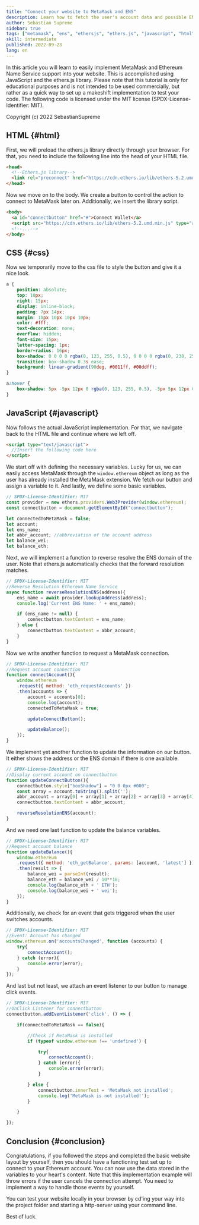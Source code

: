 ```yaml
---
title: "Connect your website to MetaMask and ENS"
description: Learn how to fetch the user's account data and possible ENS domain and thus making it accessible to your website
author: Sebastian Supreme
sidebar: true
tags: ["metamask", "ens", "ethersjs", "ethers.js", "javascript", "html", "css"]
skill: intermediate
published: 2022-09-23
lang: en
---
```


In this article you will learn to easily implement MetaMask and Ethereum Name Service support into your website.
This is accomplished using JavaScript and the ethers.js library.
Please note that this tutorial is only for educational purposes and is not intended to be used commercially, but rather as a quick way to set up a makeshift implementation to test your code.
The following code is licensed under the MIT license (SPDX-License-Identifier: MIT).

Copyright (c) 2022 SebastianSupreme

## HTML {#html}

First, we will preload the ethers.js library directly through your browser.
For that, you need to include the following line into the head of your HTML file.
```html
<head>
  <!--Ethers.js library-->
  <link rel="preconnect" href="https://cdn.ethers.io/lib/ethers-5.2.umd.min.js">
</head>
```
Now we move on to the body.
We create a button to control the action to connect to MetaMask later on.
Additionally, we insert the library script.
```html
<body>
  <a id="connectbutton" href="#">Connect Wallet</a>
  <script src="https://cdn.ethers.io/lib/ethers-5.2.umd.min.js" type="application/javascript"></script>
  <!--...-->
</body>
```
## CSS {#css}

Now we temporarily move to the css file to style the button and give it a nice look.
```css
a {
    position: absolute;
    top: 10px;
    right: 15px;
    display: inline-block;
    padding: 7px 14px;
    margin: 10px 10px 10px 10px;
    color: #fff;
    text-decoration: none;
    overflow: hidden;
    font-size: 15px;
    letter-spacing: 1px;
    border-radius: 16px;
    box-shadow: 0 0 0 0 rgba(0, 123, 255, 0.5), 0 0 0 0 rgba(0, 238, 255, 0.5);
    transition: box-shadow 0.3s ease;
    background: linear-gradient(90deg, #0011ff, #00ddff);
}

a:hover {
    box-shadow: 5px -5px 12px 0 rgba(0, 123, 255, 0.5), -5px 5px 12px 0 rgba(0, 238, 255, 0.5);
}
```
## JavaScript {#javascript}

Now follows the actual JavaScript implementation. For that, we navigate back to the HTML file and continue where we left off.
```html
<script type="text/javascript">
  //Insert the following code here
</script>
```
We start off with defining the necessary variables.
Lucky for us, we can easily access MetaMask through the `window.ethereum` object as long as the user has already installed the MetaMask extension.
We fetch our button and assign a variable to it. 
And lastly, we define some basic variables.
```javascript
// SPDX-License-Identifier: MIT
const provider = new ethers.providers.Web3Provider(window.ethereum);
const connectbutton = document.getElementById("connectbutton");

let connectedToMetaMask = false;
let account;
let ens_name;
let abbr_account; //abbreviation of the account address
let balance_wei;
let balance_eth;
```
Next, we will implement a function to reverse resolve the ENS domain of the user.
Note that ethers.js automatically checks that the forward resolution matches.
```javascript
// SPDX-License-Identifier: MIT
//Reverse Resolution Ethereum Name Service
async function reverseResolutionENS(address){
    ens_name = await provider.lookupAddress(address);
    console.log('Current ENS Name: ' + ens_name);

    if (ens_name != null) {
        connectbutton.textContent = ens_name;
    } else {
        connectbutton.textContent = abbr_account;
    }
}
```
Now we write another function to request a MetaMask connection.
```javascript
// SPDX-License-Identifier: MIT
//Request account connection
function connectAccount(){
    window.ethereum
    .request({ method: 'eth_requestAccounts' })
    .then(accounts => {
        account = accounts[0];
        console.log(account);
        connectedToMetaMask = true;

        updateConnectButton();

        updateBalance();
    });
}
```
We implement yet another function to update the information on our button.
It either shows the address or the ENS domain if there is one available.
```javascript
// SPDX-License-Identifier: MIT
//Display current account on connectbutton
function updateConnectButton(){
    connectbutton.style["boxShadow"] = "0 0 0px #000";
    const array = account.toString().split('');
    abbr_account = array[0] + array[1] + array[2] + array[3] + array[4] + '...' + array[array.length - 4] + array[array.length - 3] + array[array.length - 2] + array[array.length - 1];
    connectbutton.textContent = abbr_account;

    reverseResolutionENS(account);
}
```
And we need one last function to update the balance variables.
```javascript
// SPDX-License-Identifier: MIT
//Request account balance
function updateBalance(){
    window.ethereum
    .request({ method: 'eth_getBalance', params: [account, 'latest'] })
    .then(result => {
        balance_wei = parseInt(result);
        balance_eth = balance_wei / 10**18;
        console.log(balance_eth + ' ETH');
        console.log(balance_wei + ' wei');
    });
}
```
Additionally, we check for an event that gets triggered when the user switches accounts.
```javascript
// SPDX-License-Identifier: MIT
//Event: Account has changed
window.ethereum.on('accountsChanged', function (accounts) {
    try{
        connectAccount();
    } catch (error){
        console.error(error);
    }
});
```
And last but not least, we attach an event listener to our button to manage click events.
```javascript
// SPDX-License-Identifier: MIT
//OnClick Listener for connectbutton
connectbutton.addEventListener('click', () => {

    if(connectedToMetaMask == false){

        //Check if MetaMask is installed
        if (typeof window.ethereum !== 'undefined') {

            try{
                connectAccount();
            } catch (error){
                console.error(error);
            }

        } else {
            connectbutton.innerText = 'MetaMask not installed';
            console.log('MetaMask is not installed!');
        }

    }

});
```
## Conclusion {#conclusion}

Congratulations, if you followed the steps and completed the basic website layout by yourself, then you should have a functioning test set up to connect to your Ethereum account.
You can now use the data stored in the variables to your heart's content.
Note that this implementation example will throw errors if the user cancels the connection attempt. You need to implement a way to handle those events by yourself.

You can test your website locally in your browser by cd'ing your way into the project folder and starting a http-server using your command line.

Best of luck.
